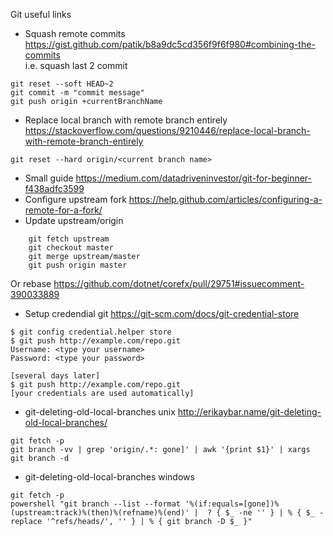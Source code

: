 Git useful links

* Squash remote commits https://gist.github.com/patik/b8a9dc5cd356f9f6f980#combining-the-commits  
i.e. squash last 2 commit  
```
git reset --soft HEAD~2
git commit -m "commit message"
git push origin +currentBranchName
```
* Replace local branch with remote branch entirely https://stackoverflow.com/questions/9210446/replace-local-branch-with-remote-branch-entirely   
```
git reset --hard origin/<current branch name>
```  
* Small guide https://medium.com/datadriveninvestor/git-for-beginner-f438adfc3599  
* Configure upstream fork https://help.github.com/articles/configuring-a-remote-for-a-fork/  
* Update upstream/origin  
```
    git fetch upstream
    git checkout master
    git merge upstream/master
    git push origin master
```

Or rebase https://github.com/dotnet/corefx/pull/29751#issuecomment-390033889

* Setup credendial git https://git-scm.com/docs/git-credential-store
```
$ git config credential.helper store
$ git push http://example.com/repo.git
Username: <type your username>
Password: <type your password>

[several days later]
$ git push http://example.com/repo.git
[your credentials are used automatically]
```

* git-deleting-old-local-branches unix http://erikaybar.name/git-deleting-old-local-branches/
``` git
git fetch -p
git branch -vv | grep 'origin/.*: gone]' | awk '{print $1}' | xargs git branch -d
```

* git-deleting-old-local-branches windows
``` git
git fetch -p
powershell "git branch --list --format '%(if:equals=[gone])%(upstream:track)%(then)%(refname)%(end)' |  ? { $_ -ne '' } | % { $_ -replace '^refs/heads/', '' } | % { git branch -D $_ }"
```

